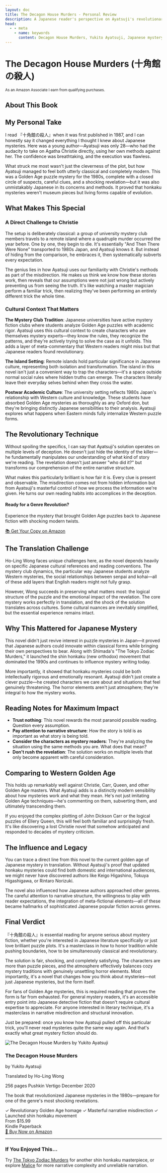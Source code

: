 ```yaml
---
layout: doc
title: The Decagon House Murders - Personal Review
description: A Japanese reader's perspective on Ayatsuji's revolutionary debut that brought the Golden Age back to Japanese mystery fiction with shocking modern twists.
head:
  - - meta
    - name: keywords
      content: Decagon House Murders, Yukito Ayatsuji, Japanese mystery, honkaku, shin honkaku, Golden Age, book review
---
```


<script setup>
import AmazonBookCard from '../../../.vitepress/components/AmazonBookCard.vue'
import { getBook } from '../../../.vitepress/amazon-config.js'

const book = getBook('decagon-house-murders')
</script>

# The Decagon House Murders (十角館の殺人)

<div class="affiliate-disclosure">
  <small>As an Amazon Associate I earn from qualifying purchases.</small>
</div>

## About This Book

<AmazonBookCard 
  :book="book" 
  :asin="book.asin"
  associate-id="northernscrip-20"
/>

## My Personal Take

I read 『十角館の殺人』when it was first published in 1987, and I can honestly say it changed everything I thought I knew about Japanese mysteries. Here was a young author—Ayatsuji was only 28—who had the audacity to take on Agatha Christie directly, using her own methods against her. The confidence was breathtaking, and the execution was flawless.

What struck me most wasn't just the cleverness of the plot, but how Ayatsuji managed to feel both utterly classical and completely modern. This was a Golden Age puzzle mystery for the 1980s, complete with a closed circle of suspects, careful clues, and a shocking revelation—but it was also unmistakably Japanese in its concerns and methods. It proved that honkaku mysteries weren't museum pieces but living forms capable of evolution.

## What Makes This Special

### A Direct Challenge to Christie

The setup is deliberately classical: a group of university mystery club members travels to a remote island where a quadruple murder occurred the year before. One by one, they begin to die. It's essentially "And Then There Were None" transported to 1980s Japan, and Ayatsuji knows it. But instead of hiding from the comparison, he embraces it, then systematically subverts every expectation.

The genius lies in how Ayatsuji uses our familiarity with Christie's methods as part of the misdirection. He makes us think we know how these stories work, then reveals that our assumptions were not just wrong but actively preventing us from seeing the truth. It's like watching a master magician perform a familiar trick, then realizing they've been performing an entirely different trick the whole time.

### Cultural Context That Matters

**The Mystery Club Tradition**: Japanese universities have active mystery fiction clubs where students analyze Golden Age puzzles with academic rigor. Ayatsuji uses this cultural context to create characters who are themselves mystery experts—they know the rules, they recognize the patterns, and they're actively trying to solve the case as it unfolds. This adds a layer of meta-commentary that Western readers might miss but that Japanese readers found revolutionary.

**The Island Setting**: Remote islands hold particular significance in Japanese culture, representing both isolation and transformation. The island in this novel isn't just a convenient way to trap the characters—it's a space outside normal social rules where hidden truths can emerge. The characters literally leave their everyday selves behind when they cross the water.

**Postwar Academic Culture**: The university setting reflects 1980s Japan's relationship with Western culture and knowledge. These students have absorbed Golden Age mysteries as thoroughly as any Oxford don, but they're bringing distinctly Japanese sensibilities to their analysis. Ayatsuji explores what happens when Eastern minds fully internalize Western puzzle forms.

## The Revolutionary Technique

Without spoiling the specifics, I can say that Ayatsuji's solution operates on multiple levels of deception. He doesn't just hide the identity of the killer—he fundamentally manipulates our understanding of what kind of story we're reading. The revelation doesn't just answer "who did it?" but transforms our comprehension of the entire narrative structure.

What makes this particularly brilliant is how fair it is. Every clue is present and observable. The misdirection comes not from hidden information but from Ayatsuji's masterful control of how we process the information we're given. He turns our own reading habits into accomplices in the deception.

<div class="mid-page-cta">
  <div class="cta-content">
    <h4>Ready for a Genre Revolution?</h4>
    <p>Experience the mystery that brought Golden Age puzzles back to Japanese fiction with shocking modern twists.</p>
    <a href="https://amzn.to/4o65jgx" target="_blank" rel="noopener noreferrer" class="amazon-cta-button">
      📚 Get Your Copy on Amazon
    </a>
  </div>
</div>

## The Translation Challenge

Ho-Ling Wong faces unique challenges here, as the novel depends heavily on specific Japanese cultural references and reading conventions. The mystery club dynamics, the particular way Japanese students analyze Western mysteries, the social relationships between senpai and kohai—all of these add layers that English readers might not fully grasp.

However, Wong succeeds in preserving what matters most: the logical structure of the puzzle and the emotional impact of the revelation. The core mystery works perfectly in translation, and the shock of the solution translates across cultures. Some cultural nuances are inevitably simplified, but the essential experience remains intact.

## Why This Mattered for Japanese Mystery

This novel didn't just revive interest in puzzle mysteries in Japan—it proved that Japanese authors could innovate within classical forms while bringing their own perspectives to bear. Along with Shimada's "The Tokyo Zodiac Murders," it launched the shin honkaku (new orthodox) movement that dominated the 1990s and continues to influence mystery writing today.

More importantly, it showed that honkaku mysteries could be both intellectually rigorous and emotionally resonant. Ayatsuji didn't just create a clever puzzle—he created characters we care about and situations that feel genuinely threatening. The horror elements aren't just atmosphere; they're integral to how the mystery works.

## Reading Notes for Maximum Impact

- **Trust nothing**: This novel rewards the most paranoid possible reading. Question every assumption.
- **Pay attention to narrative structure**: How the story is told is as important as what story is being told.
- **Consider the characters as mystery readers**: They're analyzing the situation using the same methods you are. What does that mean?
- **Don't rush the revelation**: The solution works on multiple levels that only become apparent with careful consideration.

## Comparing to Western Golden Age

This holds up remarkably well against Christie, Carr, Queen, and other Golden Age masters. What Ayatsuji adds is a distinctly modern sensibility about how mysteries work and what they mean. He's not just imitating Golden Age techniques—he's commenting on them, subverting them, and ultimately transcending them.

If you enjoyed the complex plotting of John Dickson Carr or the logical puzzles of Ellery Queen, this will feel both familiar and surprisingly fresh. It's like discovering a lost Christie novel that somehow anticipated and responded to decades of mystery criticism.

## The Influence and Legacy

You can trace a direct line from this novel to the current golden age of Japanese mystery in translation. Without Ayatsuji's proof that updated honkaku mysteries could find both domestic and international audiences, we might never have discovered authors like Keigo Higashino, Tokuya Higashigawa, or Rintaro Norizuki.

The novel also influenced how Japanese authors approached other genres. The careful attention to narrative structure, the willingness to play with reader expectations, the integration of meta-fictional elements—all of these became hallmarks of sophisticated Japanese popular fiction across genres.

## Final Verdict

『十角館の殺人』is essential reading for anyone serious about mystery fiction, whether you're interested in Japanese literature specifically or just love brilliant puzzle plots. It's a masterclass in how to honor tradition while pushing boundaries, how to be simultaneously classical and revolutionary.

The solution is fair, shocking, and completely satisfying. The characters are more than puzzle pieces, and the atmosphere effectively balances cozy mystery traditions with genuinely unsettling horror elements. Most importantly, it's a novel that changes how you think about mysteries—not just Japanese mysteries, but the form itself.

For fans of Golden Age mysteries, this is required reading that proves the form is far from exhausted. For general mystery readers, it's an accessible entry point into Japanese detective fiction that doesn't require cultural expertise to appreciate. For anyone interested in literary technique, it's a masterclass in narrative misdirection and structural innovation.

Just be prepared: once you know how Ayatsuji pulled off this particular trick, you'll never read mysteries quite the same way again. And that's exactly what great mystery fiction should do.

<div class="final-purchase-cta">
  <div class="amazon-book-card">
    <div class="book-image">
      <img src="/images/books/decagon-house-murders.jpg" 
           alt="The Decagon House Murders by Yukito Ayatsuji" 
           loading="lazy">
    </div>
    <div class="book-details">
      <h3>The Decagon House Murders</h3>
      <p class="author">by Yukito Ayatsuji</p>
      <p class="translator">Translated by Ho-Ling Wong</p>
      <div class="book-meta">
        <span class="pages">256 pages</span>
        <span class="publisher">Pushkin Vertigo</span>
        <span class="publish-date">December 2020</span>
      </div>
      <p class="cta-description">The book that revolutionized Japanese mysteries in the 1980s—prepare for one of the genre's most shocking revelations.</p>
      <div class="cta-benefits">
        <span class="benefit">✓ Revolutionary Golden Age homage</span>
        <span class="benefit">✓ Masterful narrative misdirection</span>
        <span class="benefit">✓ Launched shin honkaku movement</span>
      </div>
      <div class="price-info">
        <span class="price">From $15.99</span>
        <div class="formats">
          <span class="format-tag">Kindle</span>
          <span class="format-tag">Paperback</span>
        </div>
      </div>
      <a href="https://amzn.to/4o65jgx" 
         target="_blank" 
         rel="noopener noreferrer" 
         class="amazon-buy-button">
        🛒 Buy Now on Amazon
      </a>
    </div>
  </div>
</div>

---

<div class="recommendation-box">
  <h3>If You Enjoyed This...</h3>
  <p>Try <a href="/en/books/mystery-novels/tokyo-zodiac-murders">The Tokyo Zodiac Murders</a> for another shin honkaku masterpiece, or explore <a href="/en/books/mystery-novels/malice">Malice</a> for more narrative complexity and unreliable narration.</p>
</div>